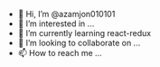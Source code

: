 - 👋 Hi, I’m @azamjon010101
- 👀 I’m interested in ...
- 🌱 I’m currently learning react-redux
- 💞️ I’m looking to collaborate on ...
- 📫 How to reach me ...

<!---
azamjon010101/azamjon010101 is a ✨ special ✨ repository because its `README.md` (this file) appears on your GitHub profile.
You can click the Preview link to take a look at your changes.
--->

